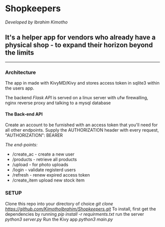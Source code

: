 # Shopkeepers

*Developed by Ibrahim Kimotho*

## It's a helper app for vendors who already have a physical shop - to expand their horizon beyond the limits

_____
### Architecture
The app in made with KivyMD/Kivy and stores access token in sqlite3 within the users app.

The backend *Flask API* is served on a linux server with ufw firewalling, nginx reverse proxy and talking to a mysql database

#### The Back-end API
Create an account to be furnished with an access token that you'll need for all other endpoints.
Supply the AUTHORIZATION header with every request, "AUTHORIZATION": BEARER <acces-token>

*The end-points:*
- /create_ac - create a new user
- /products - retrieve all products
- /upload - for photo uploads
- /login - validate registerd users
- /refresh - renew expired access token
- /create_item upload new stock item

### SETUP
Clone this repo into your directory of choice *git clone https://github.com/KimothoIbrahim/Shopkeepers.git*
To install, first get the dependencies by running *pip install -r requirments.txt*
run the server *python3 server.py*
Run the Kivy app *python3 main.py*
